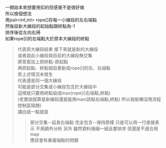 一開始本來想要用扣的但感覺不是很好做<br>
所以換個想法<br>
用pair<int,int> rope[]存每一小線段的左右端點<br>
然後設新大線段的起始點跟終點為-1<br>
排序後從左向右掃<br>
如果rope[i]的左端點大於原本大線段的終點<br>
>代表原大線段結束 接下來就是新的大線段<br>
>或者說此小線段與目前的大線段無交集<br>
>將答案加上原終點-原起點<br>
>再把起點、終點個自更新成rope[i]的左、右端點<br>
若上述情況未發生<br>
>代表還是同一個大線段<br>
>可能是部分交集或小線段包含於大線段中<br>
>這樣就只要將終點設成max(rope[i]右端點,終點)<br>
>(老實說就算是新線段還是能用max(該點右端點,終點) 所以我偷懶沒用流程控制區隔開)<br>
>講白話一點就是
>>部分交集--延長右端點
>>完全包含--保持原樣
>只是可以用一行直接表示 不用額外分析
另外 雖然資料倆倆一組且要排序 但還是不適合用map<br>
應該會有重複端點的問題
